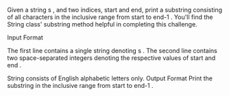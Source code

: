Given a string s , and two indices, start and end, print a substring consisting of all characters in the inclusive range from start to end-1 . You'll find the String class' substring method helpful in completing this challenge.

Input Format

The first line contains a single string denoting s .
The second line contains two space-separated integers denoting the respective values of  start and end .

String  consists of English alphabetic letters only.
Output Format
Print the substring in the inclusive range from start to end-1 .